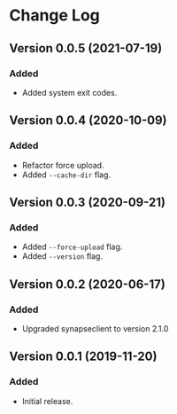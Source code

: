 # Change Log

## Version 0.0.5 (2021-07-19)

### Added

- Added system exit codes.

## Version 0.0.4 (2020-10-09)

### Added

- Refactor force upload.
- Added `--cache-dir` flag.

## Version 0.0.3 (2020-09-21)

### Added

- Added `--force-upload` flag.
- Added `--version` flag.

## Version 0.0.2 (2020-06-17)

### Added

- Upgraded synapseclient to version 2.1.0

## Version 0.0.1 (2019-11-20)

### Added

- Initial release.
